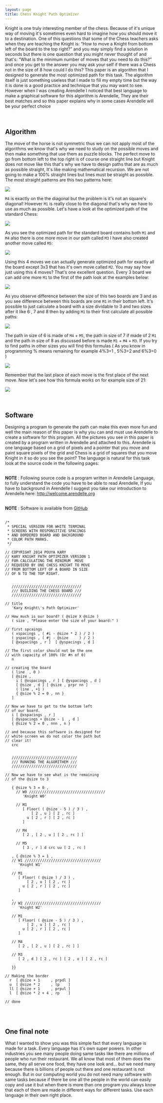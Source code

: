 ```yaml
---
layout: page
title: Chess Knight Path Optimizer
---
```


Knight is one truly interesting member of the chess. Because of it's unique way of moving it's sometimes even hard to imagine how you should move it to a destination. One of this questions that some of the Chess teachers asks when they are teaching the Knight is: “How to move a Knight from bottom left of the board to the top right?” and you may simply find a solution in seconds but there is one question that you might never thought of and that's: “What is the minimum number of moves that you need to do this?” and once you get to the answer you may ask your self if there was a Chess not in the size of 8 how could I do this? This paper is an algorithm that I designed to generate the most optimized path for this task. The algorithm itself is just something useless that I made to fill my empty time but the way it is done is a good practice and technique that you may want to see. However when I was creating Arendelle I noticed that best language to make a graphical software for this algorithm is Arendelle, They are their best matches and so this paper explains why in some cases Arendelle will be your perfect choice
<br><br><br>

## Algorithm
The move of the horse is not symmetric thus we can not apply most of the algorithms we know that's why we need to study on the possible moves and then make something that use them as puzzle blocks. The perfect move to go from bottom left to the top right is of course one straight line but Knight does not move like this that's why we have to design paths that are as much as possible straight, It's like making mathematical recursion. We are not going to make a 100% straight lines but lines must be straight as possible. The most straight patterns are this two patterns here: <br>

![](https://raw.githubusercontent.com/pmkary/pmkary.github.io/master/Graphics/chessknight/knight-photo1.png)

`M4` is exactly on the the diagonal but the problem is it's not an square's diagonal! However `M1` is really close to the diagonal that's why we have to use as much as possible. Let's have a look at the optimized path of the standard Chess: <br>

![](https://raw.githubusercontent.com/pmkary/pmkary.github.io/master/Graphics/chessknight/knight-photo2.png)

As you see the optimized path for the standard board contains both `M1` and `M4` also there is one more move in our path called `M3` I have also created another move called `M5`: <br>

![](https://raw.githubusercontent.com/pmkary/pmkary.github.io/master/Graphics/chessknight/m5andm4new.png)

Using this 4 moves we can actually generate optimized path for exactly all the board except 3x3 that has it's own move called `M2`. You may say how just using this 4 moves? That's one excellent question. Every 3 board we can add one more `M1` to the first of the path look at the examples below: <br>

![](https://raw.githubusercontent.com/pmkary/pmkary.github.io/master/Graphics/chessknight/knight-photo4.png)

As you observe difference between the size of this two boards are 3 and as you see difference between this boards are one `M1` in their bottom left. It's possible to just calculate a board with a size dividable to 3 and two sizes after it like 6 , 7 and 8 then by adding `M1` to their first calculate all possible paths: <br>

![](https://raw.githubusercontent.com/pmkary/pmkary.github.io/master/Graphics/chessknight/knight-photo5.png)

The path in size of 6 is made of `M4` + `M5`, the path in size of 7 if made of 2 `M1` and the path in size of 8 as discussed before is made `M1` + `M4` + `M3`. If you try to find paths in other sizes you will find this formulas ( As you know in programming % means remaining for example 4%3=1 , 5%3=2 and 6%3=0 ) <br>

![](https://raw.githubusercontent.com/pmkary/pmkary.github.io/master/Graphics/chessknight/3formulas.png)

Remember that the last place of each move is the first place of the next move. Now let's see how this formula works on for example size of 21: <br>

![](https://raw.githubusercontent.com/pmkary/pmkary.github.io/master/Graphics/chessknight/knight-photo9.png) <br><br><br>

## Software
Designing a program to generate the path can make this even more fun and well the main reason of this paper is why you can and must use Arendelle to create a software for this program. All the pictures you see in this paper is created by a program written in Arendelle and attached to this. Arendelle is one language based on a grid of pixels and a pointer that you move and paint square pixels of the grid and Chess is a grid of squares that you move Knight in it so do you see the point? The language is natural for this task look at the source code in the following pages:<br><br>

**NOTE** : Following source code is a program written in Arendelle Language, to fully understand the code you have to be able to read Arendelle, If you have to background in Arendelle I suggest you take our introduction to Arendelle here: http://welcome.arendelle.org<br>
<br>

**NOTE** : Software is available from [GitHub](http://github.com/pmkary/knight)<br><br> 

```
/* 
 * SPECIAL VERSION FOR WHITE TERMINAL 
 * SCREENS WITH RESPONSITIVE SPACINGS 
 * AND BORDERED BOARD AND BACKGROUND 
 * COLOR PATH MARKS. 
 */ 

// COPYRIGHT 2014 POUYA KARY 
// KARY KNIGHT PATH OPTIMIZER VERSION 1 
// FOR CALCULATING THE MINIMUM  MOVE 
// REQUIERD BY ONE CHESS KNIGHT TO MOVE 
// FROM BOTTOM LEFT OF A BOARD IN SIZE 
// OF N TO THE TOP RIGHT. 


   //////////////////////////////// 
   /// BUILDING THE CHESS BOARD /// 
   //////////////////////////////// 

// title 
   'Kary Knight\'s Path Optimizer' 

// How much is our board? ( @size X @size ) 
   ( size , "Please enter the size of your board:" ) 
 
// first spcaings 
   ( xspacings , ( #i - @size * 2 ) / 2 ) 
   ( yspacings , ( #j - @size     ) / 2 ) 
   [ @xspacings , r ]  [ @yspacings , d ] 

// The first color should not be the one 
// with capacity of 100% (Or #n of 0)
   n 

// creating the board 
   ( line  , 0 ) 
   [ @size , 
     i [ @xspacings , r ] [ @yspacings , d ] 
     [ @size , d ] [ @size , prpr nn ]  
     ( line , +1 ) 
     { @size % 2 = 0 , nn } 
   ] 

// Now we have to get to the bottom left 
// of our board. 
   i [ @xspacings , r ] 
   [ @yspacings + @size - 1  , d ] 
   { @size % 2 = 0 , nnn , n } 

// and because this software is designed for 
// white screen we do not color the path but 
// clear it!
   crc 


   ////////////////////////////// 
   /// RUNNING THE ALGORITHEM /// 
   ////////////////////////////// 

// Now we have to see what is the remaining 
// of the @size to 3 

   { @size % 3 = 0 , 
     // W0 /////////////////////////////////// 
        'Knight W0' 

     // M1 
        [ Floor( ( @size - 5 ) / 3 ) , 
            [ 2 , u ] [ 2 , rc ] 
          u [ 2 , r ] [ 2 , rc ] 
        ] 

     // M4 
        [ 2 , [ 2 , u ] [ 2 , rc ] ] 

     // M5 
        [ 3 , r ] d crc uu [ 2 , rc ]   

   , { @size % 3 = 1 , 
   // W1 /////////////////////////////////// 
      'Knight W1' 

   // M1 
      [ Floor( ( @size ) / 3 ) , 
          [ 2 , u ] [ 2 , rc ] 
        u [ 2 , r ] [ 2 , rc ] 
      ] 

   , 
   // W2 /////////////////////////////////// 
      'Knight W2' 

   // M1 
      [ Floor( ( @size - 5 ) / 3 ) , 
          [ 2 , u ] [ 2 , rc ] 
        u [ 2 , r ] [ 2 , rc ] 
      ] 

   // M4 
      [ 2 , [ 2 , u ] [ 2 , rc ] ] 
   
   // M3 
      [ 2 , d ] [ 2 , rc ] [ 2 , u ] [ 2 , rc ] 

   }} 
 
// Making the border 
  r  [ @size + 1     , prpdl ] 
  u  [ @size * 2     , lp    ] 
  ll [ @size + 1     , prpul ] 
  l  [ @size * 2 + 4 , rp    ] 

// done
```

<br><br>

## One final note
What I wanted to show you was this simple fact that every language is made for a task. Every language has it's own super powers. In other industries you see many people doing same tasks like there are millions of people who run their restaurant. We all know that most of them does the same, they all serve one food, they have one look and... but we need many because there is billions of people out there and one restaurant is not enough. But in our computing world you do not need many software with same tasks because if there be one all the people in the world can easily copy and use it but when there is more than one program you always know that each of them are made in different ways for different tasks. Use each language in their own right place.


